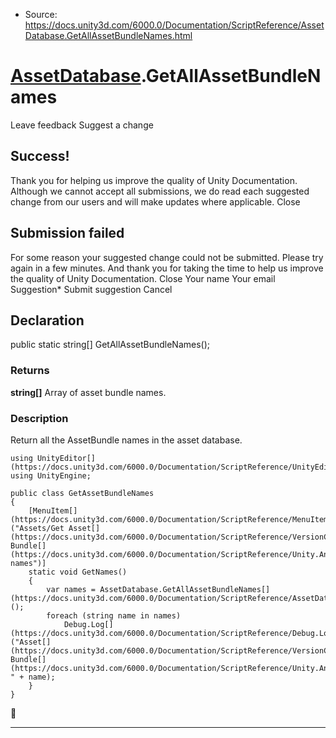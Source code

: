 * Source: https://docs.unity3d.com/6000.0/Documentation/ScriptReference/AssetDatabase.GetAllAssetBundleNames.html

#  [AssetDatabase](https://docs.unity3d.com/6000.0/Documentation/ScriptReference/AssetDatabase.html).GetAllAssetBundleNames
Leave feedback
Suggest a change
## Success!
Thank you for helping us improve the quality of Unity Documentation. Although we cannot accept all submissions, we do read each suggested change from our users and will make updates where applicable.
Close
## Submission failed
For some reason your suggested change could not be submitted. Please <a>try again</a> in a few minutes. And thank you for taking the time to help us improve the quality of Unity Documentation.
Close
Your name Your email Suggestion* Submit suggestion
Cancel
## Declaration
public static string[] GetAllAssetBundleNames(); 
### Returns
**string[]** Array of asset bundle names. 
### Description
Return all the AssetBundle names in the asset database.
```
using UnityEditor[](https://docs.unity3d.com/6000.0/Documentation/ScriptReference/UnityEditor.html);
using UnityEngine;  
  
public class GetAssetBundleNames
{
    [MenuItem[](https://docs.unity3d.com/6000.0/Documentation/ScriptReference/MenuItem.html)("Assets/Get Asset[](https://docs.unity3d.com/6000.0/Documentation/ScriptReference/VersionControl.Asset.html) Bundle[](https://docs.unity3d.com/6000.0/Documentation/ScriptReference/Unity.Android.Gradle.Bundle.html) names")]
    static void GetNames()
    {
        var names = AssetDatabase.GetAllAssetBundleNames[](https://docs.unity3d.com/6000.0/Documentation/ScriptReference/AssetDatabase.GetAllAssetBundleNames.html)();
        foreach (string name in names)
            Debug.Log[](https://docs.unity3d.com/6000.0/Documentation/ScriptReference/Debug.Log.html)("Asset[](https://docs.unity3d.com/6000.0/Documentation/ScriptReference/VersionControl.Asset.html) Bundle[](https://docs.unity3d.com/6000.0/Documentation/ScriptReference/Unity.Android.Gradle.Bundle.html): " + name);
    }
}

```

* * *
